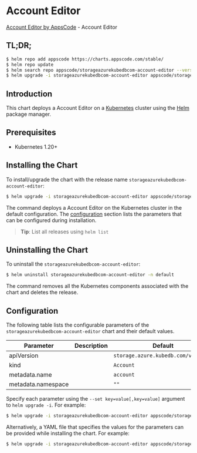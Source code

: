 # Account Editor

[Account Editor by AppsCode](https://appscode.com) - Account Editor

## TL;DR;

```bash
$ helm repo add appscode https://charts.appscode.com/stable/
$ helm repo update
$ helm search repo appscode/storageazurekubedbcom-account-editor --version=v0.24.0
$ helm upgrade -i storageazurekubedbcom-account-editor appscode/storageazurekubedbcom-account-editor -n default --create-namespace --version=v0.24.0
```

## Introduction

This chart deploys a Account Editor on a [Kubernetes](http://kubernetes.io) cluster using the [Helm](https://helm.sh) package manager.

## Prerequisites

- Kubernetes 1.20+

## Installing the Chart

To install/upgrade the chart with the release name `storageazurekubedbcom-account-editor`:

```bash
$ helm upgrade -i storageazurekubedbcom-account-editor appscode/storageazurekubedbcom-account-editor -n default --create-namespace --version=v0.24.0
```

The command deploys a Account Editor on the Kubernetes cluster in the default configuration. The [configuration](#configuration) section lists the parameters that can be configured during installation.

> **Tip**: List all releases using `helm list`

## Uninstalling the Chart

To uninstall the `storageazurekubedbcom-account-editor`:

```bash
$ helm uninstall storageazurekubedbcom-account-editor -n default
```

The command removes all the Kubernetes components associated with the chart and deletes the release.

## Configuration

The following table lists the configurable parameters of the `storageazurekubedbcom-account-editor` chart and their default values.

|     Parameter      | Description |                    Default                     |
|--------------------|-------------|------------------------------------------------|
| apiVersion         |             | <code>storage.azure.kubedb.com/v1alpha1</code> |
| kind               |             | <code>Account</code>                           |
| metadata.name      |             | <code>account</code>                           |
| metadata.namespace |             | <code>""</code>                                |


Specify each parameter using the `--set key=value[,key=value]` argument to `helm upgrade -i`. For example:

```bash
$ helm upgrade -i storageazurekubedbcom-account-editor appscode/storageazurekubedbcom-account-editor -n default --create-namespace --version=v0.24.0 --set apiVersion=storage.azure.kubedb.com/v1alpha1
```

Alternatively, a YAML file that specifies the values for the parameters can be provided while
installing the chart. For example:

```bash
$ helm upgrade -i storageazurekubedbcom-account-editor appscode/storageazurekubedbcom-account-editor -n default --create-namespace --version=v0.24.0 --values values.yaml
```
